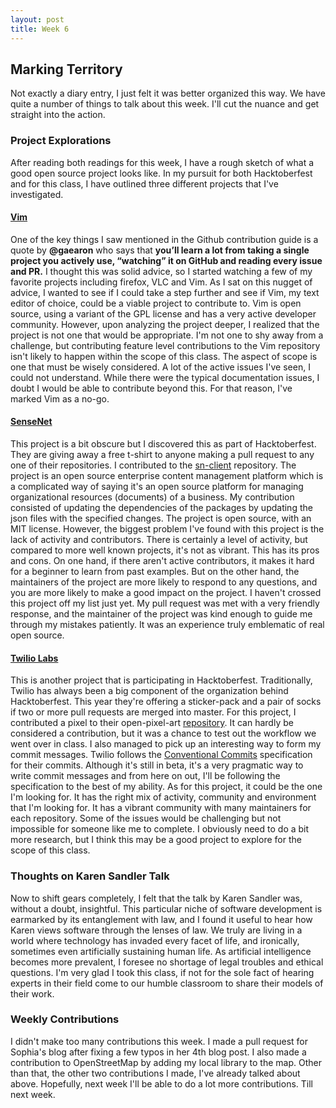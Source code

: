 ```yaml
---
layout: post
title: Week 6 
---
```

## Marking Territory

Not exactly a diary entry, I just felt it was better organized this way. We have quite a number of things to talk about this week. I'll cut the nuance and get straight into the action. 

### Project Explorations
After reading both readings for this week, I have a rough sketch of what a good open source project looks like. In my pursuit for both Hacktoberfest and for this class, I have outlined three different projects that I've investigated. 

#### [Vim](https://github.com/vim/vim) 

One of the key things I saw mentioned in the Github contribution guide is a quote by **@gaearon** who says that __you’ll learn a lot from taking a single project you actively use, “watching” it on GitHub and reading every issue and PR.__ I thought this was solid advice, so I started watching a few of my favorite projects including firefox, VLC and Vim. As I sat on this nugget of advice, I wanted to see if I could take a step further and see if Vim, my text editor of choice, could be a viable project to contribute to. Vim is open source, using a variant of the GPL license and has a very active developer community. However, upon analyzing the project deeper, I realized that the project is not one that would be appropriate. I'm not one to shy away from a challenge, but contributing feature level contributions to the Vim repository isn't likely to happen within the scope of this class. The aspect of scope is one that must be wisely considered. A lot of the active issues I've seen, I could not understand. While there were the typical documentation issues, I doubt I would be able to contribute beyond this. For that reason, I've marked Vim as a no-go. 
#### [SenseNet](https://github.com/SenseNet)

This project is a bit obscure but I discovered this as part of Hacktoberfest. They are giving away a free t-shirt to anyone making a pull request to any one of their repositories. I contributed to the [sn-client](https://github.com/SenseNet/sn-client) repository. The project is an open source enterprise content management platform which is a complicated way of saying it's an open source platform for managing organizational resources (documents) of a business. My contribution consisted of updating the dependencies of the packages by updating the json files with the specified changes. The project is open source, with an MIT license. However, the biggest problem I've found with this project is the lack of activity and contributors. There is certainly a level of activity, but compared to more well known projects, it's not as vibrant. This has its pros and cons. On one hand, if there aren't active contributors, it makes it hard for a beginner to learn from past examples. But on the other hand, the maintainers of the project are more likely to respond to any questions, and you are more likely to make a good impact on the project. I haven't crossed this project off my list just yet. My pull request was met with a very friendly response, and the maintainer of the project was kind enough to guide me through my mistakes patiently. It was an experience truly emblematic of real open source. 

#### [Twilio Labs](https://github.com/twilio-labs)

This is another project that is participating in Hacktoberfest. Traditionally, Twilio has always been a big component of the organization behind Hacktoberfest. This year they're offering a sticker-pack and a pair of socks if two or more pull requests are merged into master. For this project, I contributed a pixel to their open-pixel-art [repository](https://github.com/twilio-labs/open-pixel-art). It can hardly be considered a contribution, but it was a chance to test out the workflow we went over in class. I also managed to pick up an interesting way to form my commit messages. Twilio follows the [Conventional Commits](https://www.conventionalcommits.org/en/v1.0.0-beta.4/) specification for their commits. Although it's still in beta, it's a very pragmatic way to write commit messages and from here on out, I'll be following the specification to the best of my ability. As for this project, it could be the one I'm looking for. It has the right mix of activity, community and environment that I'm looking for. It has a vibrant community with many maintainers for each repository. Some of the issues would be challenging but not impossible for someone like me to complete. I obviously need to do a bit more research, but I think this may be a good project to explore for the scope of this class.  

### Thoughts on Karen Sandler Talk
Now to shift gears completely, I felt that the talk by Karen Sandler was, without a doubt, insightful. This particular niche of software development is earmarked by its entanglement with law, and I found it useful to hear how Karen views software through the lenses of law. We truly are living in a world where technology has invaded every facet of life, and ironically, sometimes even artificially sustaining human life. As artificial intelligence becomes more prevalent, I foresee no shortage of legal troubles and ethical questions. I'm very glad I took this class, if not for the sole fact of hearing experts in their field come to our humble classroom to share their models of their work. 

### Weekly Contributions 

I didn't make too many contributions this week. I made a pull request for Sophia's blog after fixing a few typos in her 4th blog post. I also made a contribution to OpenStreetMap by adding my local library to the map. Other than that, the other two contributions I made, I've already talked about above. Hopefully, next week I'll be able to do a lot more contributions. Till next week.
